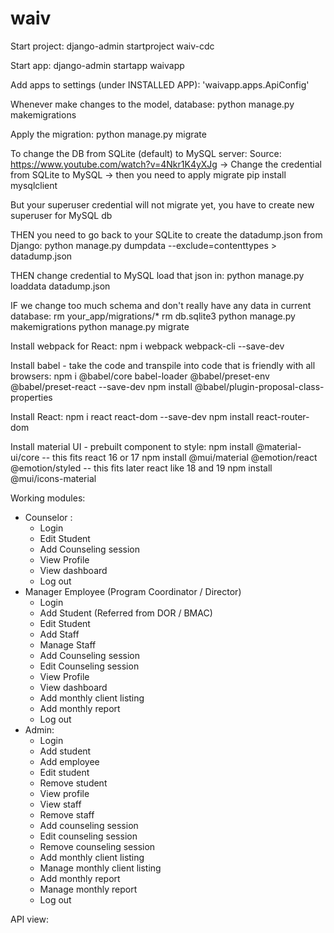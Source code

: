 # waiv

Start project:
django-admin startproject waiv-cdc

Start app:
django-admin startapp waivapp

Add apps to settings (under INSTALLED APP):
'waivapp.apps.ApiConfig'

Whenever make changes to the model, database:
python manage.py makemigrations

Apply the migration:
python manage.py migrate

To change the DB from SQLite (default) to MySQL server:
Source: https://www.youtube.com/watch?v=4Nkr1K4yXJg
-> Change the credential from SQLite to MySQL
-> then you need to apply migrate
pip install mysqlclient

But your superuser credential will not migrate yet, you have to create new superuser for MySQL db 

THEN you need to go back to your SQLite to create the datadump.json from Django:
python manage.py dumpdata --exclude=contenttypes > datadump.json

THEN change credential to MySQL load that json in:
python manage.py loaddata datadump.json

IF we change too much schema and don't really have any data in current database:
rm your_app/migrations/*
rm db.sqlite3
python manage.py makemigrations
python manage.py migrate

Install webpack for React:
npm i webpack webpack-cli --save-dev

Install babel - take the code and transpile into code that is friendly with all browsers:
npm i @babel/core babel-loader @babel/preset-env @babel/preset-react --save-dev
npm install @babel/plugin-proposal-class-properties

Install React:
npm i react react-dom --save-dev
npm install react-router-dom

Install material UI - prebuilt component to style:
npm install @material-ui/core -- this fits react 16 or 17
npm install @mui/material @emotion/react @emotion/styled -- this fits later react like 18 and 19
npm install @mui/icons-material

Working modules:
- Counselor : 
    - Login
    - Edit Student
    - Add Counseling session
    - View Profile
    - View dashboard
    - Log out
- Manager Employee (Program Coordinator / Director)
    - Login
    - Add Student (Referred from DOR / BMAC)
    - Edit Student
    - Add Staff
    - Manage Staff
    - Add Counseling session
    - Edit Counseling session
    - View Profile
    - View dashboard
    - Add monthly client listing
    - Add monthly report
    - Log out
- Admin:
    - Login
    - Add student
    - Add employee
    - Edit student
    - Remove student
    - View profile
    - View staff
    - Remove staff
    - Add counseling session
    - Edit counseling session
    - Remove counseling session
    - Add monthly client listing
    - Manage monthly client listing
    - Add monthly report
    - Manage monthly report
    - Log out



API view:
